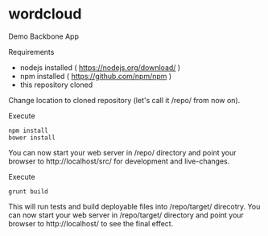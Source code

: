 # wordcloud
Demo Backbone App

Requirements
- nodejs installed ( https://nodejs.org/download/ )
- npm installed ( https://github.com/npm/npm )
- this repository cloned

Change location to cloned repository (let's call it /repo/ from now on).

Execute

```
npm install
bower install
```

You can now start your web server in /repo/ directory and point your browser
to http://localhost/src/ for development and live-changes.


Execute

```
grunt build
```

This will run tests and build deployable files into /repo/target/ direcotry.
You can now start your web server in /repo/target/ directory and point your
browser to http://localhost/ to see the final
effect.
